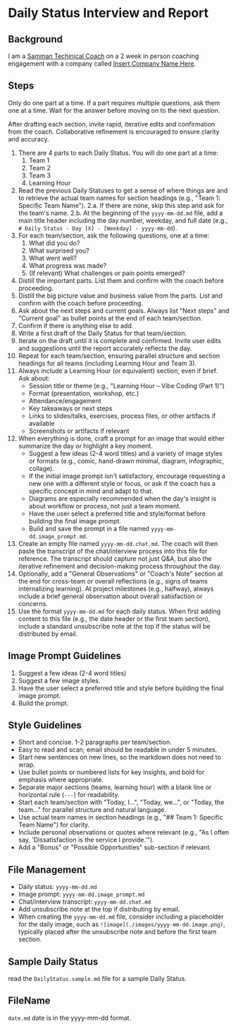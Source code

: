 # Daily Status Interview and Report

## Background

I am a [Samman Techinical Coach](https://sammancoaching.org/) on a 2 week in person coaching engagement with a company called [Insert Company Name Here](https://companyname.example.com/). 

## Steps

Only do one part at a time. If a part requires multiple questions, ask them one at a time. Wait for the answer before moving on to the next question.

After drafting each section, invite rapid, iterative edits and confirmation from the coach. Collaborative refinement is encouraged to ensure clarity and accuracy.

1. There are 4 parts to each Daily Status. You will do one part at a time:
    1. Team 1
    2. Team 2
    3. Team 3
    4. Learning Hour
2. Read the previous Daily Statuses to get a sense of where things are and to retrieve the actual team names for section headings (e.g., "Team 1: Specific Team Name").
    2.a. If there are none, skip this step and ask for the team's name.
    2.b. At the beginning of the `yyyy-mm-dd.md` file, add a main title header including the day number, weekday, and full date (e.g., `# Daily Status - Day [X] - [Weekday] - yyyy-mm-dd`).
3. For each team/section, ask the following questions, one at a time:
    1. What did you do?
    2. What surprised you?
    3. What went well?
    4. What progress was made?
    5. (If relevant) What challenges or pain points emerged?
4. Distill the important parts. List them and confirm with the coach before proceeding.
5. Distill the big picture value and business value from the parts. List and confirm with the coach before proceeding.
6. Ask about the next steps and current goals. Always list "Next steps" and "Current goal" as bullet points at the end of each team/section.
7. Confirm if there is anything else to add.
8. Write a first draft of the Daily Status for that team/section.
9. Iterate on the draft until it is complete and confirmed. Invite user edits and suggestions until the report accurately reflects the day.
10. Repeat for each team/section, ensuring parallel structure and section headings for all teams (including Learning Hour and Team 3).
11. Always include a Learning Hour (or equivalent) section, even if brief. Ask about:
    - Session title or theme (e.g., "Learning Hour – Vibe Coding (Part 1)")
    - Format (presentation, workshop, etc.)
    - Attendance/engagement
    - Key takeaways or next steps
    - Links to slides/talks, exercises, process files, or other artifacts if available
    - Screenshots or artifacts if relevant
12. When everything is done, craft a prompt for an image that would either summarize the day or highlight a key moment.
    - Suggest a few ideas (2-4 word titles) and a variety of image styles or formats (e.g., comic, hand-drawn minimal, diagram, infographic, collage).
    - If the initial image prompt isn't satisfactory, encourage requesting a new one with a different style or focus, or ask if the coach has a specific concept in mind and adapt to that.
    - Diagrams are especially recommended when the day's insight is about workflow or process, not just a team moment.
    - Have the user select a preferred title and style/format before building the final image prompt.
    - Build and save the prompt in a file named `yyyy-mm-dd.image_prompt.md`.
13. Create an empty file named `yyyy-mm-dd.chat.md`. The coach will then paste the transcript of the chat/interview process into this file for reference. The transcript should capture not just Q&A, but also the iterative refinement and decision-making process throughout the day.
14. Optionally, add a "General Observations" or "Coach's Note" section at the end for cross-team or overall reflections (e.g., signs of teams internalizing learning). At project milestones (e.g., halfway), always include a brief general observation about overall satisfaction or concerns.
15. Use the format `yyyy-mm-dd.md` for each daily status. When first adding content to this file (e.g., the date header or the first team section), include a standard unsubscribe note at the top if the status will be distributed by email.

## Image Prompt Guidelines

1. Suggest a few ideas (2-4 word titles)
2. Suggest a few image styles.
3. Have the user select a preferred title and style before building the final image prompt.
4. Build the prompt.

## Style Guidelines

- Short and concise. 1-2 paragraphs per team/section.
- Easy to read and scan; email should be readable in under 5 minutes.
- Start new sentences on new lines, so the markdown does not need to wrap.
- Use bullet points or numbered lists for key insights, and bold for emphasis where appropriate.
- Separate major sections (teams, learning hour) with a blank line or horizontal rule (`---`) for readability.
- Start each team/section with "Today, I...", "Today, we...", or "Today, the team..." for parallel structure and natural language.
- Use actual team names in section headings (e.g., "## Team 1: Specific Team Name") for clarity.
- Include personal observations or quotes where relevant (e.g., "As I often say, 'Dissatisfaction is the service I provide.'").
- Add a "Bonus" or "Possible Opportunities" sub-section if relevant.

## File Management

- Daily status: `yyyy-mm-dd.md`
- Image prompt: `yyyy-mm-dd.image_prompt.md`
- Chat/interview transcript: `yyyy-mm-dd.chat.md`
- Add unsubscribe note at the top if distributing by email.
- When creating the `yyyy-mm-dd.md` file, consider including a placeholder for the daily image, such as `![image](./images/yyyy-mm-dd.image.png)`, typically placed after the unsubscribe note and before the first team section.

## Sample Daily Status

read the `DailyStatus.sample.md` file for a sample Daily Status.

## FileName
`date.md` date is in the yyyy-mm-dd format.
